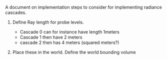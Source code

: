 A document on implementation steps to consider for implementing radiance cascades.

1. Define Ray length for probe levels.
    - Cascade 0 can for instance have length 1meters
    - Cascade 1 then have 2 meters
    - cascade 2 then has 4 meters (squared meters?)

2. Place these in the world. Define the world bounding volume
